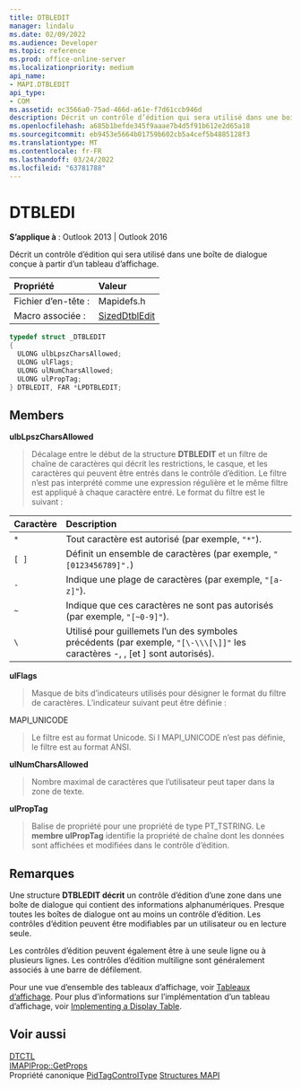 ```yaml
---
title: DTBLEDIT
manager: lindalu
ms.date: 02/09/2022
ms.audience: Developer
ms.topic: reference
ms.prod: office-online-server
ms.localizationpriority: medium
api_name:
- MAPI.DTBLEDIT
api_type:
- COM
ms.assetid: ec3566a0-75ad-466d-a61e-f7d61ccb946d
description: Décrit un contrôle d’édition qui sera utilisé dans une boîte de dialogue conçue à partir d’un tableau d’affichage.
ms.openlocfilehash: a685b1befde345f9aaae7b4d5f91b612e2d65a18
ms.sourcegitcommit: eb9453e5664b01759b602cb5a4cef5b4885128f3
ms.translationtype: MT
ms.contentlocale: fr-FR
ms.lasthandoff: 03/24/2022
ms.locfileid: "63781788"
---
```

# <a name="dtbledi"></a>DTBLEDI
  
**S’applique à** : Outlook 2013 | Outlook 2016
  
Décrit un contrôle d’édition qui sera utilisé dans une boîte de dialogue conçue à partir d’un tableau d’affichage.

|Propriété|Valeur|
|:-----|:-----|
|Fichier d’en-tête : |Mapidefs.h |
|Macro associée : |[SizedDtblEdit](sizeddtbledit.md) |

```cpp
typedef struct _DTBLEDIT
{
  ULONG ulbLpszCharsAllowed;
  ULONG ulFlags;
  ULONG ulNumCharsAllowed;
  ULONG ulPropTag;
} DTBLEDIT, FAR *LPDTBLEDIT;

```

## <a name="members"></a>Members

 **ulbLpszCharsAllowed**
  
> Décalage entre le début de la structure **DTBLEDIT** et un filtre de chaîne de caractères qui décrit les restrictions, le casque, et les caractères qui peuvent être entrés dans le contrôle d’édition. Le filtre n’est pas interprété comme une expression régulière et le même filtre est appliqué à chaque caractère entré. Le format du filtre est le suivant :

|**Caractère**|**Description**|
|:-----|:-----|
| `*`   |Tout caractère est autorisé (par exemple, `"*"`). |
| `[ ]` |Définit un ensemble de caractères (par exemple, `"[0123456789]".`) |
| `-`   |Indique une plage de caractères (par exemple, `"[a-z]"`). |
| `~`   |Indique que ces caractères ne sont pas autorisés (par exemple, `"[~0-9]"`). |
| `\`   |Utilisé pour guillemets l’un des symboles précédents (par exemple, `"[\-\\\[\]]"` les caractères -, \, [et ] sont autorisés). |

 **ulFlags**
  
> Masque de bits d’indicateurs utilisés pour désigner le format du filtre de caractères. L’indicateur suivant peut être définie :

MAPI_UNICODE
  
> Le filtre est au format Unicode. Si l MAPI_UNICODE n’est pas définie, le filtre est au format ANSI.

 **ulNumCharsAllowed**
  
> Nombre maximal de caractères que l’utilisateur peut taper dans la zone de texte.

 **ulPropTag**
  
> Balise de propriété pour une propriété de type PT_TSTRING. Le **membre ulPropTag** identifie la propriété de chaîne dont les données sont affichées et modifiées dans le contrôle d’édition.

## <a name="remarks"></a>Remarques

Une structure **DTBLEDIT décrit** un contrôle d’édition d’une zone dans une boîte de dialogue qui contient des informations alphanumériques. Presque toutes les boîtes de dialogue ont au moins un contrôle d’édition. Les contrôles d’édition peuvent être modifiables par un utilisateur ou en lecture seule.
  
Les contrôles d’édition peuvent également être à une seule ligne ou à plusieurs lignes. Les contrôles d’édition multiligne sont généralement associés à une barre de défilement.
  
Pour une vue d’ensemble des tableaux d’affichage, voir [Tableaux d’affichage](display-tables.md). Pour plus d’informations sur l’implémentation d’un tableau d’affichage, voir [Implementing a Display Table](display-table-implementation.md).
  
## <a name="see-also"></a>Voir aussi

[DTCTL](dtctl.md)  
[IMAPIProp::GetProps](imapiprop-getprops.md)  
Propriété canonique [PidTagControlType](pidtagcontroltype-canonical-property.md)
 [Structures MAPI](mapi-structures.md)
